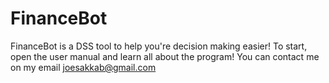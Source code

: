 # FinanceBot
FinanceBot is a DSS tool to help you're decision making easier!
To start, open the user manual and learn all about the program!
You can contact me on my email joesakkab@gmail.com
